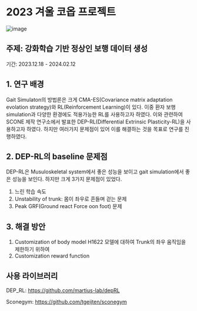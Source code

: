 # 2023 겨울 코옵 프로젝트 
![image](https://github.com/sepengsu/winter_co_op/assets/111292354/d245bc9d-b782-4b3d-b122-101104a1ab95)
## 주제: 강화학습 기반 정상인 보행 데이터 생성 
기간: 2023.12.18 - 2024.02.12
## 1. 연구 배경 
Gait Simulaton의 방법론은 크게 CMA-ES(Covariance matrix adaptation evolation strategy)와 RL(Reinforcement Learning)이 있다. 이중 환자 보행 simulation과 다양한 환경에도 적용가능한 RL를 사용하고자 하였다. 이와 관련하여 SCONE 제작 연구소에서 발표한 DEP-RL(Differential Extrinsic Plasticity-RL)을 사용하고자 하였다. 하지만 여러가지 문제점이 있어 이를 해결하는 것을 목표로 연구를 진행하였다.

## 2. DEP-RL의 baseline 문제점
DEP-RL은 Musuloskeletal system에서 좋은 성능을 보이고 gait simulation에서 좋은 성능을 보인다. 하지만 크게 3가지 문제점이 있었다.
1. 느린 학습 속도
2. Unstability of trunk: 몸이 좌우로 흔들며 걷는 문제
3. Peak GRF(Ground react Force oon foot) 문제
## 3. 해결 방안
1. Customization of body model
H1622 모델에 대하여 Trunk의 좌우 움직임을 제한하기 위하여 
2. Customization reward function



## 사용 라이브러리


DEP_RL: https://github.com/martius-lab/depRL

Sconegym: https://github.com/tgeijten/sconegym
